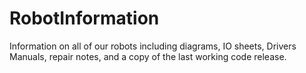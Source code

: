 # RobotInformation
Information on all of our robots including diagrams, IO sheets, Drivers Manuals, repair notes, and a copy of the last working code release.
